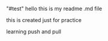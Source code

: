 "#test"
hello this is my readme .md file 

this is created just for practice

learning push and pull 
